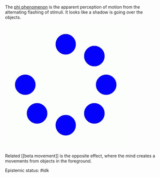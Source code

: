 The [phi phenomenon](https://en.wikipedia.org/wiki/Phi_phenomenon) is the apparent perception of motion from the alternating flashing of stimuli. It looks like a shadow is going over the objects. 

![Magniphy8x51ms.gif](./static/img/Magniphy8x51ms.gif)

Related [[beta movement]] is the opposite effect, where the mind creates a movements from objects in the foreground.

Epistemic status: #idk
